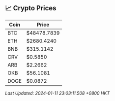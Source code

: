 ## 📈 Crypto Prices

| Coin | Price |
| ---- | ----- |
| BTC | $48478.7839 |
| ETH | $2680.4240 |
| BNB | $315.1142 |
| CRV | $0.5850 |
| ARB | $2.2662 |
| OKB | $56.1081 |
| DOGE | $0.0872 |

_Last Updated: 2024-01-11 23:03:11.508 +0800 HKT_